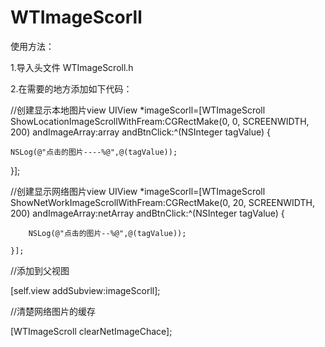 # WTImageScorll


使用方法：

1.导入头文件  WTImageScroll.h 

2.在需要的地方添加如下代码：

//创建显示本地图片view
UIView *imageScorll=[WTImageScroll ShowLocationImageScrollWithFream:CGRectMake(0, 0, SCREENWIDTH, 200) andImageArray:array andBtnClick:^(NSInteger tagValue) {

    NSLog(@"点击的图片----%@",@(tagValue));
    
   }];
   
//创建显示网络图片view
UIView *imageScorll=[WTImageScroll ShowNetWorkImageScrollWithFream:CGRectMake(0, 20, SCREENWIDTH, 200) andImageArray:netArray andBtnClick:^(NSInteger tagValue) {

        NSLog(@"点击的图片--%@",@(tagValue));
        
    }];


//添加到父视图

[self.view addSubview:imageScorll];

//清楚网络图片的缓存

[WTImageScroll clearNetImageChace];
